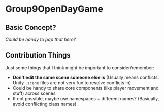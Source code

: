 # Group9OpenDayGame

## Basic Concept?

*Could be handy to pop that here?*

## Contribution Things

Just some things that I think might be important to consider/remember:

- **Don't edit the same scene someone else is** (Usually means conflicts. Unity `.scene` files are not very fun to resolve conflicts in)
- Could be handy to share core components (like player movement and stuff) across scenes
- If not possible, maybe use namespaces + different names? (Basically, avoid conflicting class names)
